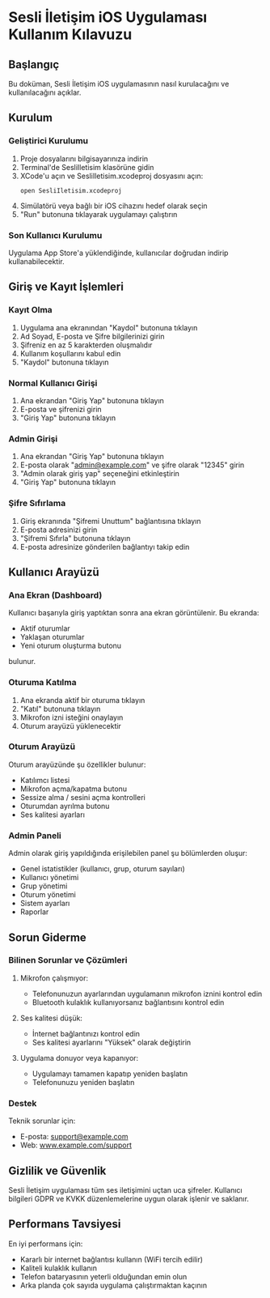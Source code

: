 # Sesli İletişim iOS Uygulaması Kullanım Kılavuzu

## Başlangıç 

Bu doküman, Sesli İletişim iOS uygulamasının nasıl kurulacağını ve kullanılacağını açıklar.

## Kurulum

### Geliştirici Kurulumu

1. Proje dosyalarını bilgisayarınıza indirin
2. Terminal'de SesliIletisim klasörüne gidin
3. XCode'u açın ve SesliIletisim.xcodeproj dosyasını açın:
   ```
   open SesliIletisim.xcodeproj
   ```
4. Simülatörü veya bağlı bir iOS cihazını hedef olarak seçin
5. "Run" butonuna tıklayarak uygulamayı çalıştırın

### Son Kullanıcı Kurulumu

Uygulama App Store'a yüklendiğinde, kullanıcılar doğrudan indirip kullanabilecektir.

## Giriş ve Kayıt İşlemleri

### Kayıt Olma

1. Uygulama ana ekranından "Kaydol" butonuna tıklayın
2. Ad Soyad, E-posta ve Şifre bilgilerinizi girin
3. Şifreniz en az 5 karakterden oluşmalıdır
4. Kullanım koşullarını kabul edin
5. "Kaydol" butonuna tıklayın

### Normal Kullanıcı Girişi

1. Ana ekrandan "Giriş Yap" butonuna tıklayın
2. E-posta ve şifrenizi girin
3. "Giriş Yap" butonuna tıklayın

### Admin Girişi

1. Ana ekrandan "Giriş Yap" butonuna tıklayın
2. E-posta olarak "admin@example.com" ve şifre olarak "12345" girin
3. "Admin olarak giriş yap" seçeneğini etkinleştirin
4. "Giriş Yap" butonuna tıklayın

### Şifre Sıfırlama

1. Giriş ekranında "Şifremi Unuttum" bağlantısına tıklayın
2. E-posta adresinizi girin
3. "Şifremi Sıfırla" butonuna tıklayın
4. E-posta adresinize gönderilen bağlantıyı takip edin

## Kullanıcı Arayüzü

### Ana Ekran (Dashboard)

Kullanıcı başarıyla giriş yaptıktan sonra ana ekran görüntülenir. Bu ekranda:

- Aktif oturumlar
- Yaklaşan oturumlar
- Yeni oturum oluşturma butonu

bulunur.

### Oturuma Katılma

1. Ana ekranda aktif bir oturuma tıklayın
2. "Katıl" butonuna tıklayın
3. Mikrofon izni isteğini onaylayın
4. Oturum arayüzü yüklenecektir

### Oturum Arayüzü

Oturum arayüzünde şu özellikler bulunur:

- Katılımcı listesi
- Mikrofon açma/kapatma butonu
- Sessize alma / sesini açma kontrolleri
- Oturumdan ayrılma butonu
- Ses kalitesi ayarları

### Admin Paneli

Admin olarak giriş yapıldığında erişilebilen panel şu bölümlerden oluşur:

- Genel istatistikler (kullanıcı, grup, oturum sayıları)
- Kullanıcı yönetimi
- Grup yönetimi
- Oturum yönetimi
- Sistem ayarları
- Raporlar

## Sorun Giderme

### Bilinen Sorunlar ve Çözümleri

1. Mikrofon çalışmıyor:
   - Telefonunuzun ayarlarından uygulamanın mikrofon iznini kontrol edin
   - Bluetooth kulaklık kullanıyorsanız bağlantısını kontrol edin

2. Ses kalitesi düşük:
   - İnternet bağlantınızı kontrol edin
   - Ses kalitesi ayarlarını "Yüksek" olarak değiştirin

3. Uygulama donuyor veya kapanıyor:
   - Uygulamayı tamamen kapatıp yeniden başlatın
   - Telefonunuzu yeniden başlatın

### Destek

Teknik sorunlar için:
- E-posta: support@example.com
- Web: www.example.com/support

## Gizlilik ve Güvenlik

Sesli İletişim uygulaması tüm ses iletişimini uçtan uca şifreler. Kullanıcı bilgileri GDPR ve KVKK düzenlemelerine uygun olarak işlenir ve saklanır.

## Performans Tavsiyesi

En iyi performans için:
- Kararlı bir internet bağlantısı kullanın (WiFi tercih edilir)
- Kaliteli kulaklık kullanın
- Telefon bataryasının yeterli olduğundan emin olun
- Arka planda çok sayıda uygulama çalıştırmaktan kaçının 